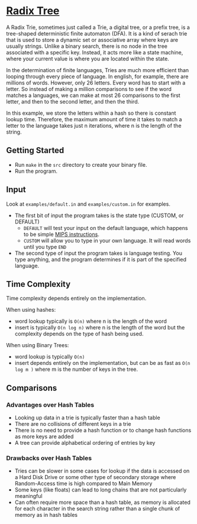 # [Radix Tree](https://en.wikipedia.org/wiki/Trie)
A Radix Trie, sometimes just called a Trie, a digital tree, or a prefix tree, is a tree-shaped
deterministic finite automaton (DFA). It is a kind of serach trie that is used to store
a dynamic set or associative array where keys are usually strings. Unlike a binary search,
there is no node in the tree associated with a specific key. Instead, it acts more like a
state machine, where your current value is where you are located within the state.


In the determination of finite languages, Tries are much more efficient than looping through
every piece of language. In english, for example, there are millions of words. However, only 26
letters. Every word has to start with a letter. So instead of making a million comparisons to
see if the word matches a languages, we can make at most 26 comparisons to the first letter,
and then to the second letter, and then the third.


In this example, we store the letters within a hash so there is constant lookup time. Therefore,
the maximum amount of time it takes to match a letter to the language takes just n iterations, where
n is the length of the string.

## Getting Started
- Run `make` in the `src` directory to create your binary file.
- Run the program.

## Input
Look at `examples/default.in` and `examples/custom.in` for examples.
- The first bit of input the program takes is the state type (CUSTOM, or DEFAULT)
     - `DEFAULT` will test your input on the default language, which happens to be simple [MIPS instructions](https://en.wikipedia.org/wiki/MIPS_architecture).
     - `CUSTOM` will allow you to type in your own language. It will read words until you type `END`
- The second type of input the program takes is language testing. You type anything, and the program determines if it is part of the specified language.

## Time Complexity
Time complexity depends entirely on the implementation.


When using hashes:
- word lookup typically is `O(n)` where n is the length of the word
- insert is typically `O(n log n)` where n is the length of the word but the complexity depends on the type of hash being used.

When using Binary Trees:
- word lookup is typically `O(n)`
- insert depends entirely on the implementation, but can be as fast as `O(n log m )` where m is the number of keys in the tree.

## Comparisons
### Advantages over Hash Tables
- Looking up data in a trie is typically faster than a hash table
- There are no collisions of different keys in a trie
- There is no need to provide a hash function or to change hash functions as more keys are added
- A tree can provide alphabetical ordering of entries by key

### Drawbacks over Hash Tables
- Tries can be slower in some cases for lookup if the data is accessed on a Hard Disk Drive or some other type of secondary storage where Random-Access time is high compared to Main Memory
- Some keys (like floats) can lead to long chains that are not particularly meaningful
- Can often require more space than a hash table, as memory is allocated for each character in the search string rather than a single chunk of memory as in hash tables
